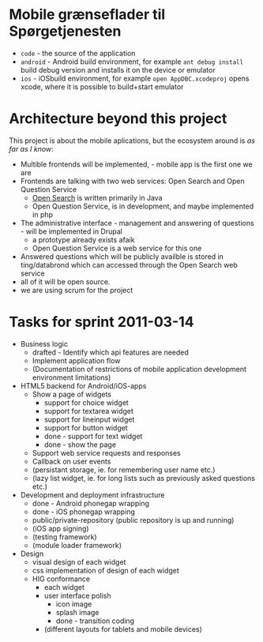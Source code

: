 # Mobile grænseflader til Spørgetjenesten

- `code` - the source of the application
- `android` - Android build environment, for example `ant debug install` build debug version and installs it on the device or emulator
- `ios` - iOSbuild environment, for example `open AppDBC.xcodeproj` opens xcode, where it is possible to build+start emulator

# Architecture beyond this project

This project is about the mobile aplications, but the ecosystem around is _as far as I know_:

- Multible frontends will be implemented, - mobile app is the first one we are
- Frontends are talking with two web services: Open Search and Open Question Service
    - [Open Search](http://oss.dbc.dk/plone/software/open-search) is written primarily in Java
    - Open Question Service, is in development, and maybe implemented in php
- The administrative interface - management and answering of questions - will be implemented in Drupal
    - a prototype already exists afaik
    - Open Question Service is a web service for this one
- Answered questions which will be publicly availble is stored in ting/databrond which can accessed through the Open Search web service
- all of it will be open source.
- we are using scrum for the project

# Tasks for sprint 2011-03-14

- Business logic
    - drafted - Identify which api features are needed
    - Implement application flow
    - (Documentation of restrictions of mobile application development environment limitations)
- HTML5 backend for Android/iOS-apps
    - Show a page of widgets
        - support for choice widget
        - support for textarea widget
        - support for lineinput widget
        - support for button widget
        - done - support for text widget
        - done - show the page
    - Support web service requests and responses
    - Callback on user events
    - (persistant storage, ie. for remembering user name etc.)
    - (lazy list widget, ie. for long lists such as previously asked questions etc.)
- Development and deployment infrastructure
    - done - Android phonegap wrapping
    - done - iOS phonegap wrapping
    - public/private-repository (public repository is up and running)
    - (iOS app signing)
    - (testing framework)
    - (module loader framework)
- Design
    - visual design of each widget
    - css implementation of design of each widget
    - HIG conformance
        - each widget
        - user interface polish
            - icon image
            - splash image
            - done - transition coding
        - (different layouts for tablets and mobile devices)
